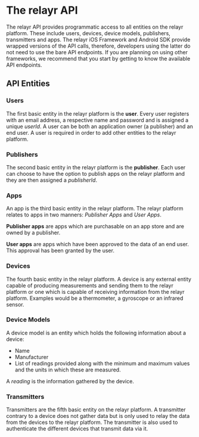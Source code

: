 # The relayr API 

The relayr API provides programmatic access to all entities on the relayr platform. These include users, devices, device models, publishers, transmitters and apps. 
The relayr iOS Framework and Android SDK provide wrapped versions of the API calls, therefore, developers using the latter do not need to use the bare API endpoints. 
If you are planning on using other frameworks, we recommend that you start by getting to know the available API endpoints. 

## API Entities

### Users

The first basic entity in the relayr platform is the **user**. 
Every user registers with an email address, a respective name and password and 
is assigned a unique _userId_. A user can be both an application owner (a publisher) and an end
user.
A user is required in order to add other entities to the relayr platform.

### Publishers

The second basic entity in the relayr platform is the **publisher**. 
Each user can choose to have the option to publish apps on the relayr platform 
and they are then assigned a _publisherId_. 

### Apps

An app is the third basic entity in the relayr platform. 
The relayr platform relates to apps in two manners: _Publisher Apps_ and 
_User Apps_. 

**Publisher apps** are apps which are purchasable on an app store
and are owned by a publisher.

**User apps** are apps which have been approved to the data of an end user. 
This approval has been granted by the user.

### Devices

The fourth basic entity in the relayr platform.
A device is any external entity capable of producing measurements 
and sending them to the relayr platform or one which is capable of receiving
information from the relayr platform. 
Examples would be a thermometer, a gyroscope or an infrared sensor.

### Device Models

A device model is an entity which holds the following information about a device:

+ Name
+ Manufacturer  
+ List of readings provided along with the minimum and maximum values and the units in which these are measured.

A _reading_ is the information gathered 
by the device.

### Transmitters

Transmitters are the fifth basic entity on the relayr platform. A transmitter contrary
to a device does not gather data but is only used to relay the data from the devices
to the relayr platform. The transmitter is also used to authenticate the different
devices that transmit data via it.